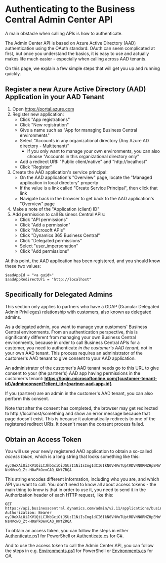 # Authenticating to the Business Central Admin Center API

A main obstacle when calling APIs is how to authenticate.

The Admin Center API is based on Azure Active Directory (AAD) authentication using the OAuth standard. OAuth can seem complicated at first, but once you understand the basics, it is easy to use and actually makes life much easier - especially when calling across AAD tenants.

On this page, we explain a few simple steps that will get you up and running quickly.



## Register a new Azure Active Directory (AAD) Application in your AAD Tenant

 1. Open https://portal.azure.com
 2. Register new application:
     - Click "App registrations"
     - Click "New registration"
     - Give a name such as "App for managing Business Central environments"
     - Select "Accounts in any organizational directory (Any Azure AD directory - Multitenant)"
        - If you only want to manage your own environments, you can also choose "Accounts in this organizational directory only"
     - Add a redirect URI: "Public client/native" and "http://localhost"
     - Click "Register"
 3. Create the AAD application's service principal:
     - On the AAD application's "Overview" page, locate the "Managed application in local directory" property
     - If the value is a link called "Create Service Principal", then click that link
     - Navigate back in the browser to get back to the AAD application's "Overview" page
 4. Make a note of the "Application (client) ID"
 5. Add permission to call Business Central APIs:
     - Click "API permissions"
     - Click "Add a permission"
     - Click "Microsoft APIs"
     - Click "Dynamics 365 Business Central"
     - Click "Delegated permissions"
     - Select "user_impersonation"
     - Click "Add permissions"


At this point, the AAD application has been registered, and you should know these two values:
  
    $aadAppId = "<a guid>"
    $aadAppRedirectUri = "http://localhost"




## Specifically for Delegated Admins

This section only applies to partners who have a GDAP (Granular Delegated Admin Privileges) relationship with customers, also known as delegated admins.

As a delegated admin, you want to manage your customers' Business Central environments. From an authentication perspective, this is significantly different from managing your own Business Central environments, because in order to call Business Central APIs for a customer, you need to authenticate *in the customer's AAD tenant*, not in your own AAD tenant. This process requires an administrator of the customer's AAD tenant to give consent to your AAD application.

An administrator of the customer's AAD tenant needs go to this URL to give consent to your (the partner's) AAD app having permissions in the customer's tenant: **https://login.microsoftonline.com/{customer-tenant-id}/adminconsent?client_id={partner-aad-app-id}**

If you (partner) are an admin in the customer's AAD tenant, you can also perform this consent.

Note that after the consent has completed, the browser may get redirected to http://localhost/something and show an error message because that page doesn't exist. This is because it automatically redirects to one of the registered redirect URIs. It doesn't mean the consent process failed.




<!--
    Legacy, not sure if this works with GDAP, need to follow up

    , however, this step can be avoided for delegated admins by adding your AAD application into a security group that is tied to the GDAP relationship. This technique is described in more detail here: https://learn.microsoft.com/graph/auth-cloudsolutionprovider.

    In short, you need to execute the following PowerShell commands (remember to set the $aadAppId variable):

        Install-Module AzureAD
        Connect-AzureAD
        $securityGroup = Get-AzureADGroup -Filter "displayName eq '<NameOfSecurityGroupThatIsTiedToGDAPRelationship>'"
        $servicePrincipal = Get-AzureADServicePrincipal -Filter "appId eq '$aadAppId'"
        Add-AzureADGroupMember -ObjectId $securityGroup.ObjectId -RefObjectId $servicePrincipal.ObjectId

    Now it's all set up, and you should be able to use your AAD application (in your AAD tenant) to call
    into your customers' Business Central environments (in their AAD tenants).
 -->



## Obtain an Access Token

You will use your newly registered AAD application to obtain a so-called *access token*, which is a long string that looks something like this:

    eyJ0eXAiOiJKV1QiLCJhbGciOiJSUzI1NiIsIng1dCI6IkN0VHVoTUptRDVNN0RMZHpEMnYyeDNRS1NSWSIsImtpZCI6IkN0VHVoTUptRDVNN0RMZHpEMnYyeDNRS1NSWSJ9.eyJhdWQiOiJodHRwIiwiaXNzIjoiaHR0cHM6Ly9zdHMud2...yMTc3MTQ1ZTEwIl19.LZgQnXOLNNpJgBx5q7FOUgq5ka04lJkBw75kxMTUA7hFDEL-NsMVcwQ_Zt-H0aPkOevCAQ_KWtZRQA

This string encodes different information, including who you are, and which API you want to call. You don't need to know all about access tokens - the main thing to know is that in order to use it, you need to send it in the Authorization header of each HTTP request, like this:

    GET https://api.businesscentral.dynamics.com/admin/v2.11/applications/businesscentral/environments
    Authorization: Bearer eyJ0eXAiOiJKV1QiLCJhbGciOiJSUzI1NiIsIng1dCI6IkN0VHVoTUptRDVNN0RMZHpEMnYyeDNRS1NSWSIsImtpZCI6IkN0VHVoTUptRDVNN0RMZHpEMnYyeDNRS1NSWSJ9.eyJhdWQiOiJodHRwIiwiaXNzIjoiaHR0cHM6Ly9zdHMud2...yMTc3MTQ1ZTEwIl19.LZgQnXOLNNpJgBx5q7FOUgq5ka04lJkBw75kxMTUA7hFDEL-NsMVcwQ_Zt-H0aPkOevCAQ_KWtZRQA

To obtain an access token, you can follow the steps in either [Authenticate.ps1](PowerShell/Authenticate.ps1) for PowerShell or [Authenticate.cs](CSharp/Authenticate.cs) for C#.

And to use the access token to call the Admin Center API, you can follow the steps in e.g. [Environments.ps1](PowerShell/Environments.ps1) for PowerShell or [Environments.cs](CSharp/Environments.cs) for C#.
